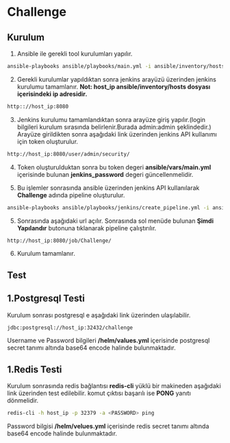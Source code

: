 # Challenge



## Kurulum

1. Ansible ile gerekli tool kurulumları yapılır.

```bash
ansible-playbooks ansible/playbooks/main.yml -i ansible/inventory/hosts
```
2. Gerekli kurulumlar yapıldıktan sonra jenkins arayüzü üzerinden jenkins kurulumu tamamlanır.
**Not: host_ip ansible/inventory/hosts dosyası içerisindeki ip adresidir.**
```bash
http:://host_ip:8080
```
3. Jenkins kurulumu tamamlandıktan sonra arayüze giriş yapılır.(login bilgileri kurulum sırasında belirlenir.Burada admin:admin şeklindedir.) Arayüze girildikten sonra aşağıdaki link üzerinden jenkins API kullanımı için token oluşturulur.
```bash
http://host_ip:8080/user/admin/security/
```
4. Token oluşturulduktan sonra bu token degeri **ansible/vars/main.yml** içerisinde bulunan **jenkins_password** degeri güncellenmelidir.

5. Bu işlemler sonrasında ansible üzerinden jenkins API kullanılarak **Challenge** adında pipeline oluşturulur.
```bash
ansible-playbooks ansible/playbooks/jenkins/create_pipeline.yml -i ansible/inventory/hosts
```
5. Sonrasında aşağıdaki url açılır. Sonrasında sol menüde bulunan **Şimdi Yapılandır** butonuna tıklanarak pipeline çalıştırılır.
```bash
http://host_ip:8080/job/Challenge/
```
6. Kurulum tamamlanır.

 ## Test
## 1.Postgresql Testi
Kurulum sonrası postgresql e aşağıdaki link üzerinden ulaşılabilir.
 ```bash
jdbc:postgresql://host_ip:32432/challenge

```
Username ve Password bilgileri **/helm/values.yml** içerisinde postgresql secret tanımı altında base64 encode halinde bulunmaktadır.

## 1.Redis Testi
Kurulum sonrasında redis bağlantısı **redis-cli** yüklü bir makineden aşağıdaki link üzerinden test edilebilir. komut çıktısı başarılı ise **PONG** yanıtı dönmelidir.
 ```bash
redis-cli -h host_ip -p 32379 -a <PASSWORD> ping
```
Password bilgisi **/helm/velues.yml** içerisinde redis secret tanımı altında base64 encode halinde bulunmaktadır.
